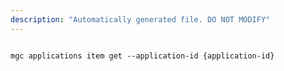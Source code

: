 ```yaml
---
description: "Automatically generated file. DO NOT MODIFY"
---
```


```cli

mgc applications item get --application-id {application-id}

```